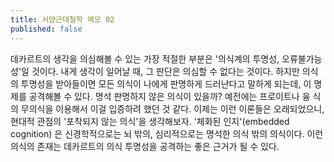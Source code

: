 ```yaml
---
title: 서양근대철학 메모 02
published: false
---
```


데카르트의 생각을 의심해볼 수 있는 가장 적절한 부분은 '의식계의 투명성, 오류불가능성'일 것이다. 내게 생각이 일어날 때, 그 판단은 의심할 수 없다는 것이다. 하지만 의식의 투명성을 받아들이면 모든 의식이 나에게 판명하게 드러난다고 말하게 되는데, 이 명제를 공격해볼 수 있다. 명석 판명하지 않은 의식이 있을까? 예전에는 프로이트나 융 식의 무의식을 이용해서 이걸 입증하려 했던 것 같다. 이제는 이런 이론들은 오래되었으니, 현대적 관점의 '포착되지 않는 의식'을 생각해보자. '체화된 인지'(embedded cognition) 은 신경학적으로는 뇌 밖의, 심리적으로는 명석한 의식 밖의 의식이다. 이런 의식의 존재는 데카르트의 의식 투명성을 공격하는 좋은 근거가 될 수 있다.

